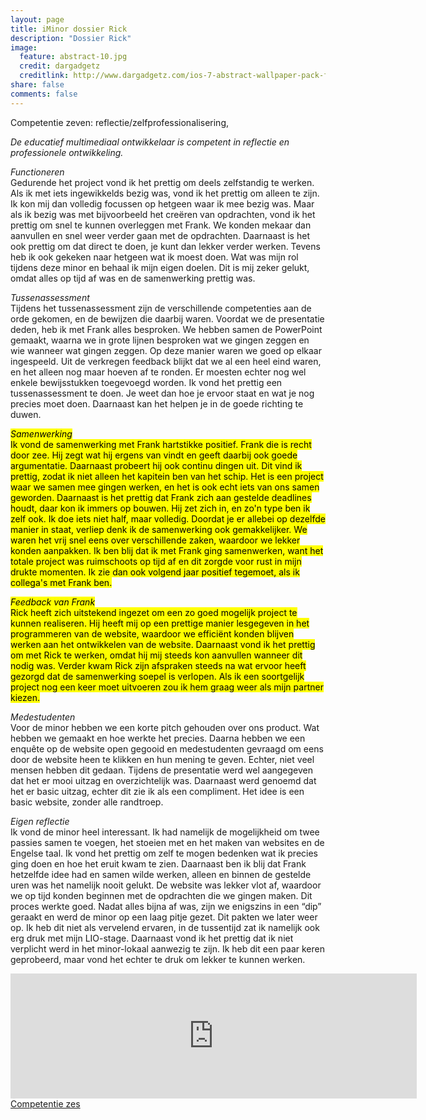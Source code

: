 ```yaml
---
layout: page
title: iMinor dossier Rick
description: "Dossier Rick"
image:
  feature: abstract-10.jpg
  credit: dargadgetz
  creditlink: http://www.dargadgetz.com/ios-7-abstract-wallpaper-pack-for-iphone-5-and-ipod-touch-retina/
share: false
comments: false
---
```

Competentie zeven: reflectie/zelfprofessionalisering,

<i>De educatief multimediaal ontwikkelaar is competent in reflectie en professionele ontwikkeling.</i>

<i>Functioneren</i>
<br>Gedurende het project vond ik het prettig om deels zelfstandig te werken. Als ik met iets ingewikkelds bezig was, vond ik het prettig om alleen te zijn. Ik kon mij dan volledig focussen op hetgeen waar ik mee bezig was. Maar als ik bezig was met bijvoorbeeld het creëren van opdrachten, vond ik het prettig om snel te kunnen overleggen met Frank. We konden mekaar dan aanvullen en snel weer verder gaan met de opdrachten. Daarnaast is het ook prettig om dat direct te doen, je kunt dan lekker verder werken. Tevens heb ik ook gekeken naar hetgeen wat ik moest doen. Wat was mijn rol tijdens deze minor en behaal ik mijn eigen doelen. Dit is mij zeker gelukt, omdat alles op tijd af was en de samenwerking prettig was.

<i>Tussenassessment</i>
<br>Tijdens het tussenassessment zijn de verschillende competenties aan de orde gekomen, en de bewijzen die daarbij waren. Voordat we de presentatie deden, heb ik met Frank alles besproken. We hebben samen de PowerPoint gemaakt, waarna we in grote lijnen besproken wat we gingen zeggen en wie wanneer wat gingen zeggen. Op deze manier waren we goed op elkaar ingespeeld. Uit de verkregen feedback blijkt dat we al een heel eind waren, en het alleen nog maar hoeven af te ronden. Er moesten echter nog wel enkele bewijsstukken toegevoegd worden. Ik vond het prettig een tussenassessment te doen. Je weet dan hoe je ervoor staat en wat je nog precies moet doen. Daarnaast kan het helpen je in de goede richting te duwen.

<mark><i>Samenwerking</i>
<br>Ik vond de samenwerking met Frank hartstikke positief. Frank die is recht door zee. Hij zegt wat hij ergens van vindt en geeft daarbij ook goede argumentatie. Daarnaast probeert hij ook continu dingen uit. Dit vind ik prettig, zodat ik niet alleen het kapitein ben van het schip. Het is een project waar we samen mee gingen werken, en het is ook echt iets van ons samen geworden. Daarnaast is het prettig dat Frank zich aan gestelde deadlines houdt, daar kon ik immers op bouwen. Hij zet zich in, en zo'n type ben ik zelf ook. Ik doe iets niet half, maar volledig. Doordat je er allebei op dezelfde manier in staat, verliep denk ik de samenwerking ook gemakkelijker. We waren het vrij snel eens over verschillende zaken, waardoor we lekker konden aanpakken. Ik ben blij dat ik met Frank ging samenwerken, want het totale project was ruimschoots op tijd af en dit zorgde voor rust in mijn drukte momenten. Ik zie dan ook volgend jaar positief tegemoet, als ik collega's met Frank ben.

<mark><i>Feedback van Frank</i>
<br>Rick heeft zich uitstekend ingezet om een zo goed mogelijk project te kunnen realiseren. Hij heeft mij op een prettige manier lesgegeven in het programmeren van de website, waardoor we efficiënt konden blijven werken aan het ontwikkelen van de website. Daarnaast vond ik het prettig om met Rick te werken, omdat hij mij steeds kon aanvullen wanneer dit nodig was. Verder kwam Rick zijn afspraken steeds na wat ervoor heeft gezorgd dat de samenwerking soepel is verlopen. Als ik een soortgelijk project nog een keer moet uitvoeren zou ik hem graag weer als mijn partner kiezen. 

<i>Medestudenten</i>
<br>Voor de minor hebben we een korte pitch gehouden over ons product. Wat hebben we gemaakt en hoe werkte het precies. Daarna hebben we een enquête op de website open gegooid en medestudenten gevraagd om eens door de website heen te klikken en hun mening te geven. Echter, niet veel mensen hebben dit gedaan. Tijdens de presentatie werd wel aangegeven dat het er mooi uitzag en overzichtelijk was. Daarnaast werd genoemd dat het er basic uitzag, echter dit zie ik als een compliment. Het idee is een basic website, zonder alle randtroep. 

<i>Eigen reflectie</i>
<br>Ik vond de minor heel interessant. Ik had namelijk de mogelijkheid om twee passies samen te voegen, het stoeien met en het maken van websites en de Engelse taal. Ik vond het prettig om zelf te mogen bedenken wat ik precies ging doen en hoe het eruit kwam te zien. Daarnaast ben ik blij dat Frank hetzelfde idee had en samen wilde werken, alleen en binnen de gestelde uren was het namelijk nooit gelukt. De website was lekker vlot af, waardoor we op tijd konden beginnen met de opdrachten die we gingen maken. Dit proces werkte goed. Nadat alles bijna af was, zijn we enigszins in een “dip” geraakt en werd de minor op een laag pitje gezet. Dit pakten we later weer op. Ik heb dit niet als vervelend ervaren, in de tussentijd zat ik namelijk ook erg druk met mijn LIO-stage. Daarnaast vond ik het prettig dat ik niet verplicht werd in het minor-lokaal aanwezig te zijn. Ik heb dit een paar keren geprobeerd, maar vond het echter te druk om lekker te kunnen werken.

<iframe src="https://drive.google.com/embeddedfolderview?id=0BycjBNS3AKDWN3E3TmZZa3BaNVU#list" width="650" height="200" frameborder="0"></iframe>


<div style="float: left"> 
<a href="{{ site.url }}/iminor-rick/competentie6/" class="btn">Competentie zes</a>
</div>
